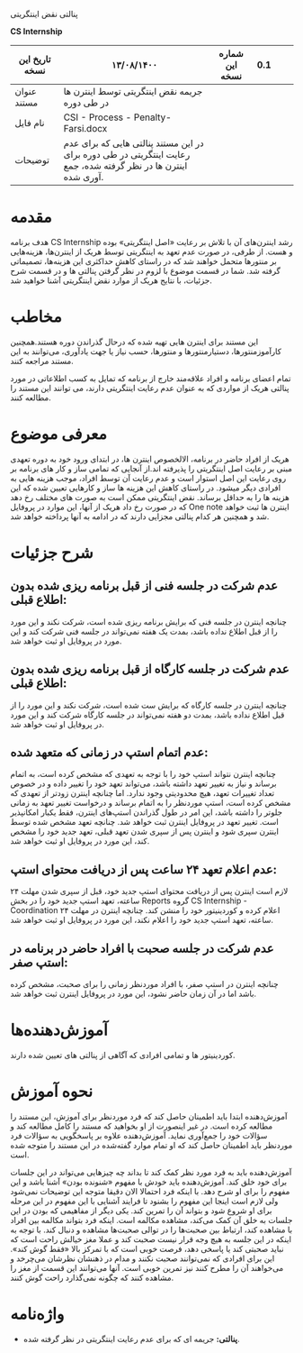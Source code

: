 پنالتی نقض اینتگریتی

**CS Internship**



| تاریخ این نسخه | ۱۳/۰۸/۱۴۰۰ | شماره این نسخه | 0.1 |     |     |
| --- | --- | --- | --- | --- | --- |
| عنوان مستند | جریمه نقض اینتگریتی توسط اینترن ها در طی دوره |     |     |     |     |
| نام فایل | CSI - Process - Penalty- Farsi.docx |     |     |     |     |
| توضیحات | در این مستند پنالتی هایی که برای عدم رعایت اینتگریتی در طی دوره برای اینترن ها در نظر گرفته شده، جمع آوری شده. |     |     |     | 

# مقدمه

هدف برنامه CS Internship رشد اینترن‌های آن با تلاش بر رعایت «اصل اینتگریتی» بوده و هست. از طرفی، در صورت عدم تعهد به اینتگریتی توسط هریک از اینترن‌ها، هزینه‌هایی بر منتورها متحمل خواهند شد که در راستای کاهش حداکثری این هزینه‌ها، تصمیماتی گرفته شد. شما در قسمت موضوع با لزوم در نظر گرفتن پنالتی ها و در قسمت شرح جزئیات، با نتایج هریک از موارد نقض اینتگریتی آشنا خواهید شد.
# مخاطب

این مستند برای اینترن هایی تهیه شده که درحال گذراندن دوره هستند.همچنین کارآموزمنتورها، دستیارمنتورها و منتورها، حسب نیاز یا جهت یادآوری، می‌توانند به این مستند مراجعه کنند.

تمام اعضای برنامه و افراد علاقه‌مند خارج از برنامه که تمایل به کسب اطلاعاتی در مورد پنالتی هریک از مواردی که به عنوان عدم رعایت اینتگریتی دارند، می توانند این مستند را مطالعه کنند.

# معرفی موضوع

هریک از افراد حاضر در برنامه، الالخصوص اینترن ها، در ابتدای ورود خود به دوره تعهدی مبنی بر رعایت اصل اینتگریتی را پذیرفته اند.از آنجایی که تمامی ساز و کار های برنامه بر روی رعایت این اصل استوار است و عدم رعایت آن توسط افراد، موجب هزینه هایی به افرادی دیگر میشود. در راستای کاهش این هزینه ها ساز و کارهایی تعیین شده که این هزینه ها را به حداقل برساند. نقض اینتگریتی ممکن است به صورت های مختلف رخ دهد که در صورت رخ داد هریک از آنها، این موارد در پروفایل One note  اینترن ها ثبت خواهد شد و همچنین هر کدام پنالتی مجزایی دارند که در ادامه به آنها پرداخته خواهد شد.


# شرح جزئیات


## عدم شرکت در جلسه فنی از قبل برنامه ریزی شده بدون اطلاع قبلی: 
چنانچه اینترن در جلسه فنی که برایش برنامه ریزی شده است، شرکت نکند و این مورد را از قبل اطلاع نداده باشد، بمدت یک هفته نمی‌تواند در جلسه فنی شرکت کند و این مورد در پروفایل او ثبت خواهد شد.

## عدم شرکت در جلسه کارگاه از قبل برنامه ریزی شده بدون اطلاع قبلی:
چنانچه اینترن در جلسه کارگاه که برایش ست شده است، شرکت نکند و این مورد را از قبل اطلاع نداده باشد، بمدت دو هفته نمی‌تواند در جلسه کارگاه شرکت کند و این مورد در پروفایل او ثبت خواهد شد.
 
## عدم اتمام استپ در زمانی که متعهد شده:
چنانچه اینترن نتواند استپ خود را با توجه به تعهدی که مشخص کرده است، به اتمام برساند و نیاز به تغییر تعهد داشته باشد، می‌تواند تعهد خود را تغییر داده و در خصوص تعداد تغییرات تعهد، هیچ محدودیتی وجود ندارد. اما چنانچه اینترن زودتر از تعهدی که مشخص کرده است، استپ موردنظر را به اتمام برساند و درخواست تغییر تعهد به زمانی جلوتر را داشته باشد، این امر در طول گذراندن استپ‌های اینترن، فقط یکبار امکانپذیر است. تغییر تعهد در پروفایل اینترن ثبت خواهد ‌شد.
 چنانچه تعهد مشخص شده توسط اینترن سپری شود و اینترن پس از سپری شدن تعهد قبلی، تعهد جدید خود را مشخص کند، این مورد در پروفایل او ثبت خواهد شد.

## عدم اعلام تعهد ۲۴ ساعت پس از دریافت محتوای استپ:
لازم است اینترن پس از دریافت محتوای استپ جدید خود، قبل از سپری شدن مهلت ۲۴ ساعته، تعهد استپ جدید خود را در بخش Reports گروه CS Internship - Coordination اعلام کرده و کوردینیتور خود را منشن کند. چنانچه اینترن در مهلت ۲۴ ساعته، تعهد استپ جدید خود را اعلام نکند، این مورد در پروفایل او ثبت خواهد شد.
 
## عدم شرکت در جلسه صحبت با افراد حاضر در برنامه در استپ صفر:
چنانچه اینترن در استپ صفر، با افراد موردنظر زمانی را برای صحبت، مشخص کرده باشد اما در آن زمان حاضر نشود، این مورد در پروفایل اینترن ثبت خواهد شد.
 



# آموزش‌دهنده‌ها

کوردینیتور ها و تمامی افرادی که آگاهی از پنالتی های تعیین شده دارند.

# نحوه آموزش

آموزش‌دهنده ابتدا باید اطمینان حاصل کند که فرد موردنظر برای آموزش، این مستند را مطالعه کرده است. در غیر اینصورت از او بخواهید که مستند را کامل مطالعه کند و سؤالات خود را جمع‌آوری نماید. آموزش‌دهنده علاوه بر پاسخگویی به سؤالات فرد موردنظر باید اطمینان حاصل کند که او تمام موارد گفته‌شده در این مستند را متوجه شده است.

آموزش‌دهنده باید به فرد مورد نظر کمک کند تا بداند چه چیزهایی می‌تواند در این جلسات برای خود خلق کند. آموزش‌دهنده باید خودش با مفهوم «شنونده بودن» آشنا باشد و این مفهوم را برای او شرح دهد. با اینکه فرد احتمالا الان دقیقا متوجه این توضیحات نمی‌شود ولی لازم است اینجا این مفهوم را بشنود تا فرایند آشنایی با این مفهوم در این مرحله برای او شروع شود و بتواند آن را تمرین کند. یکی دیگر از مفاهیمی که بودن در این جلسات به خلق آن کمک می‌کند، مشاهده مکالمه است. اینکه فرد بتواند مکالمه بین افراد با مشاهده کند، ارتباط بین صحبت‌ها را در توالی صحبت‌ها مشاهده و دنبال کند. با توجه به اینکه در این جلسه به هیچ وجه قرار نیست صحبت کند و عملا مغز خیالش راحت‌ است که نباید صحبتی کند یا پاسخی دهد، فرصت خوبی است که با تمرکز بالا «فقط گوش کند». این برای افرادی که نمی‌توانند صحبت نکنند و مدام در ذهنشان نظرشان می‌چرخد و می‌خواهند آن را مطرح کنند نیز تمرین خوبی است. آنها می‌توانند این قسمت از مغز را مشاهده کنند که چگونه نمی‌گذارد راحت گوش کنند.

# واژه‌نامه

- **پنالتی:** جریمه ای که برای عدم رعایت اینتگریتی در نظر گرفته شده.
